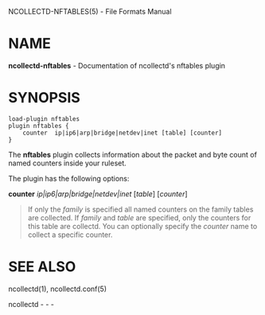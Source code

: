 NCOLLECTD-NFTABLES(5) - File Formats Manual

# NAME

**ncollectd-nftables** - Documentation of ncollectd's nftables plugin

# SYNOPSIS

	load-plugin nftables
	plugin nftables {
	    counter  ip|ip6|arp|bridge|netdev|inet [table] [counter]
	}

The **nftables** plugin collects information about the packet and byte count
of named counters inside your ruleset.

The plugin has the following options:

**counter** *ip|ip6|arp|bridge|netdev|inet* \[*table*] \[*counter*]

> If only the *family* is specified all named counters on the family tables are collected.
> If *family* and *table* are specified, only the counters for this table are collectd.
> You can optionally specify the *counter* name to collect a specific counter.

# SEE ALSO

ncollectd(1),
ncollectd.conf(5)

ncollectd - - -
